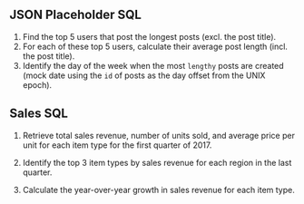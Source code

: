 ## JSON Placeholder SQL
1. Find the top 5 users that post the longest posts (excl. the post title).
2. For each of these top 5 users, calculate their average post length (incl. the post title).
3. Identify the day of the week when the most `lengthy` posts are created (mock date using the `id` of posts as the day offset from the UNIX epoch).

## Sales SQL
1. Retrieve total sales revenue, number of units sold, and average price per unit for each item type for the first quarter of 2017.

2. Identify the top 3 item types by sales revenue for each region in the last quarter.
3. Calculate the year-over-year growth in sales revenue for each item type.

